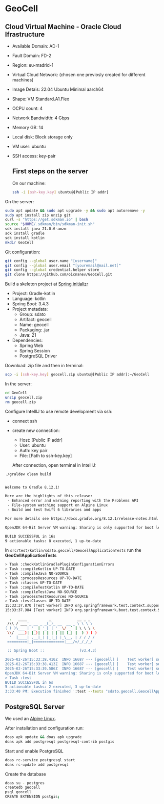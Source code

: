 # GeoCell

## Cloud Virtual Machine - Oracle Cloud Ifrastructure

- Available Domain: AD-1
- Fault Domain: FD-2
- Region: eu-madrid-1
- Virtual Cloud Network: (chosen one previosly created for different machines)
- Image Detais: 22.04 Ubuntu Minimal aarch64
- Shape: VM Standard.A1.Flex
- OCPU count: 4
- Network Bandwidth: 4 Gbps
- Memory GB: 14
- Local disk: Block storage only
- VM user: ubuntu
- SSH access: key-pair

  ## First steps on the server

   On our machine:
  ```sh
  ssh -i [ssh-key.key] ubuntu@[Public IP addr]
  ```

On the server:

```sh
sudo apt update && sudo apt upgrade -y && sudo apt autoremove -y
sudo apt install zip unzip git
curl -s "https://get.sdkman.io" | bash
source "$HOME/.sdkman/bin/sdkman-init.sh"
sdk install java 21.0.6-amzn
sdk install gradle
sdk install kotlin
mkdir GeoCell
  ```

Git configuration:

```sh
git config --global user.name "[username]"
git config --global user.email "[youremail@mail.net]"
git config --global credential.helper store
git clone https://github.com/oicnanev/GeoCell.git
```

Build a skeleton project at [Spring initializr](https://start.spring.io)

- Project: Gradle-kotlin
- Language: kotlin
- Spring Boot: 3.4.3
- Project metadata:
  - Group: sdato
  - Artifact: geocell
  - Name: geocell
  - Packaging: .jar
  - Java: 21
- Dependencies:
  - Spring Web
  - Spring Session
  - PostgreSQL Driver
 
Download .zip file and then in terminal:

```sh
scp -i [ssh-key.key] geocell.zip ubuntu@[Public IP addr]:~/GeoCell
```

In the server:

```sh
cd GeoCell
unzip geocell.zip
rm geocell.zip
```

Configure IntellIJ to use remote development via ssh:

- connect ssh
- create new connection:
  - Host: [Public IP addr]
  - User: ubuntu
  - Auth: key pair
  - File: [Path to ssh-key.key]
 
   After connection, open terminal in IntellIJ:

```sh
./graldew clean build


Welcome to Gradle 8.12.1!

Here are the highlights of this release:
 - Enhanced error and warning reporting with the Problems API
 - File-system watching support on Alpine Linux
 - Build and test Swift 6 libraries and apps

For more details see https://docs.gradle.org/8.12.1/release-notes.html

OpenJDK 64-Bit Server VM warning: Sharing is only supported for boot loader classes because bootstrap classpath has been appended

BUILD SUCCESSFUL in 16s
9 actionable tasks: 8 executed, 1 up-to-date
```

In ```src/test/kotlin/sdato.geocell/GeocellApplicationTests``` run the **GeoCellApplicationTests**

```sh
> Task :checkKotlinGradlePluginConfigurationErrors
> Task :compileKotlin UP-TO-DATE
> Task :compileJava NO-SOURCE
> Task :processResources UP-TO-DATE
> Task :classes UP-TO-DATE
> Task :compileTestKotlin UP-TO-DATE
> Task :compileTestJava NO-SOURCE
> Task :processTestResources NO-SOURCE
> Task :testClasses UP-TO-DATE
15:33:37.870 [Test worker] INFO org.springframework.test.context.support.AnnotationConfigContextLoaderUtils -- Could not detect default configuration classes for test class [sdato.geocell.GeocellApplicationTests]: GeocellApplicationTests does not declare any static, non-private, non-final, nested classes annotated with @Configuration.
15:33:37.984 [Test worker] INFO org.springframework.boot.test.context.SpringBootTestContextBootstrapper -- Found @SpringBootConfiguration sdato.geocell.GeocellApplication for test class sdato.geocell.GeocellApplicationTests

  .   ____          _            __ _ _
 /\\ / ___'_ __ _ _(_)_ __  __ _ \ \ \ \
( ( )\___ | '_ | '_| | '_ \/ _` | \ \ \ \
 \\/  ___)| |_)| | | | | || (_| |  ) ) ) )
  '  |____| .__|_| |_|_| |_\__, | / / / /
 =========|_|==============|___/=/_/_/_/

 :: Spring Boot ::                (v3.4.3)

2025-02-26T15:33:38.410Z  INFO 16687 --- [geocell] [    Test worker] sdato.geocell.GeocellApplicationTests    : Starting GeocellApplicationTests using Java 21.0.6 with PID 16687 (started by ubuntu in /home/ubuntu/GeoCell/geocell)
2025-02-26T15:33:38.413Z  INFO 16687 --- [geocell] [    Test worker] sdato.geocell.GeocellApplicationTests    : No active profile set, falling back to 1 default profile: "default"
2025-02-26T15:33:39.586Z  INFO 16687 --- [geocell] [    Test worker] sdato.geocell.GeocellApplicationTests    : Started GeocellApplicationTests in 1.449 seconds (process running for 2.617)
OpenJDK 64-Bit Server VM warning: Sharing is only supported for boot loader classes because bootstrap classpath has been appended
> Task :test
BUILD SUCCESSFUL in 6s
5 actionable tasks: 2 executed, 3 up-to-date
3:33:40 PM: Execution finished ':test --tests "sdato.geocell.GeocellApplicationTests"'.

```

## PostgreSQL Server

We used an [Alpine Linux](https://alpinelinux.org).

After installation and configuration run:

```sh
doas apk update && doas apk upgrade
doas apk add postgresql postgresql-contrib postgis
```

Start and enable PostgreSQL

```sh
doas rc-service postgresql start
doas rc-update add postgresql 
```

Create the database

```sh
doas su - postgres
createdb geocell
psql geocell
CREATE EXTENSION postgis;
```
